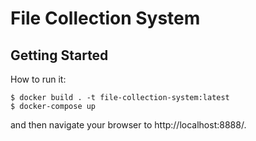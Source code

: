 File Collection System
==========================

Getting Started
---------------

How to run it:
```
$ docker build . -t file-collection-system:latest
$ docker-compose up
```
and then navigate your browser to http://localhost:8888/.